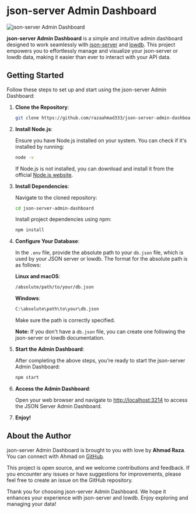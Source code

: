 # json-server Admin Dashboard

![json-server Admin Dashboard](https://github.com/razaahmad333/json-server-admin-dashboard/assets/50910798/2addba9b-69a6-41ee-808a-083ce0d9912a)

**json-server Admin Dashboard** is a simple and intuitive admin dashboard designed to work seamlessly with [json-server](https://github.com/typicode/json-server) and [lowdb](https://github.com/typicode/lowdb). This project empowers you to effortlessly manage and visualize your json-server or lowdb data, making it easier than ever to interact with your API data.

## Getting Started

Follow these steps to set up and start using the json-server Admin Dashboard:

1. **Clone the Repository**:

   ```bash
   git clone https://github.com/razaahmad333/json-server-admin-dashboard
   ```

2. **Install Node.js**:

   Ensure you have Node.js installed on your system. You can check if it's installed by running:

   ```bash
   node -v
   ```

   If Node.js is not installed, you can download and install it from the official [Node.js website](https://nodejs.org/).

3. **Install Dependencies**:

   Navigate to the cloned repository:

   ```bash
   cd json-server-admin-dashboard
   ```

   Install project dependencies using npm:

   ```bash
   npm install
   ```

4. **Configure Your Database**:

    In the `.env` file, provide the absolute path to your `db.json` file, which is used by your JSON server or lowdb. The format for the absolute path is as follows:

    **Linux and macOS**:

    ```bash
    /absolute/path/to/your/db.json
    ```

    **Windows**:

    ```bash
    C:\absolute\path\to\your\db.json
    ```

    Make sure the path is correctly specified.

    **Note:** If you don't have a `db.json` file, you can create one following the json-server or lowdb documentation.

5. **Start the Admin Dashboard**:

   After completing the above steps, you're ready to start the json-server Admin Dashboard:

   ```bash
   npm start
   ```

6. **Access the Admin Dashboard**:

   Open your web browser and navigate to [http://localhost:3214](http://localhost:3214) to access the JSON Server Admin Dashboard.

7. **Enjoy!**

## About the Author

json-server Admin Dashboard is brought to you with love by **Ahmad Raza**. You can connect with Ahmad on [GitHub](https://github.com/razaahmad333).

This project is open source, and we welcome contributions and feedback. If you encounter any issues or have suggestions for improvements, please feel free to create an issue on the GitHub repository.

Thank you for choosing json-server Admin Dashboard. We hope it enhances your experience with json-server and lowdb. Enjoy exploring and managing your data!
